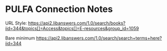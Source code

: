 # PULFA Connection Notes

URL Style:
https://api2.libanswers.com/1.0/search/books?iid=344&topics[]=Access&topics[]=E-resources&group_id=1059

Bare minimum
https://api2.libanswers.com/1.0/search/search+terms+here?iid=344
